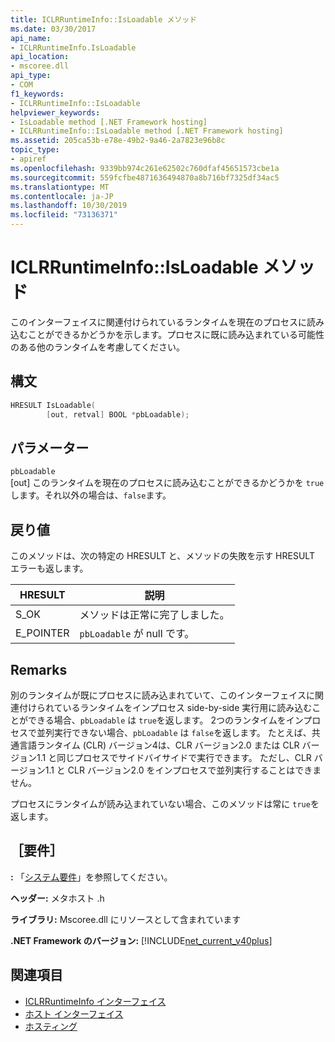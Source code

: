 ```yaml
---
title: ICLRRuntimeInfo::IsLoadable メソッド
ms.date: 03/30/2017
api_name:
- ICLRRuntimeInfo.IsLoadable
api_location:
- mscoree.dll
api_type:
- COM
f1_keywords:
- ICLRRuntimeInfo::IsLoadable
helpviewer_keywords:
- IsLoadable method [.NET Framework hosting]
- ICLRRuntimeInfo::IsLoadable method [.NET Framework hosting]
ms.assetid: 205ca53b-e78e-49b2-9a46-2a7823e96b8c
topic_type:
- apiref
ms.openlocfilehash: 9339bb974c261e62502c760dfaf45651573cbe1a
ms.sourcegitcommit: 559fcfbe4871636494870a8b716bf7325df34ac5
ms.translationtype: MT
ms.contentlocale: ja-JP
ms.lasthandoff: 10/30/2019
ms.locfileid: "73136371"
---
```

# <a name="iclrruntimeinfoisloadable-method"></a>ICLRRuntimeInfo::IsLoadable メソッド
このインターフェイスに関連付けられているランタイムを現在のプロセスに読み込むことができるかどうかを示します。プロセスに既に読み込まれている可能性のある他のランタイムを考慮してください。  
  
## <a name="syntax"></a>構文  
  
```cpp  
HRESULT IsLoadable(  
        [out, retval] BOOL *pbLoadable);  
```  
  
## <a name="parameters"></a>パラメーター  
 `pbLoadable`  
 [out] このランタイムを現在のプロセスに読み込むことができるかどうかを `true` します。それ以外の場合は、`false`ます。  
  
## <a name="return-value"></a>戻り値  
 このメソッドは、次の特定の HRESULT と、メソッドの失敗を示す HRESULT エラーも返します。  
  
|HRESULT|説明|  
|-------------|-----------------|  
|S_OK|メソッドは正常に完了しました。|  
|E_POINTER|`pbLoadable` が null です。|  
  
## <a name="remarks"></a>Remarks  
 別のランタイムが既にプロセスに読み込まれていて、このインターフェイスに関連付けられているランタイムをインプロセス side-by-side 実行用に読み込むことができる場合、`pbLoadable` は `true`を返します。 2つのランタイムをインプロセスで並列実行できない場合、`pbLoadable` は `false`を返します。 たとえば、共通言語ランタイム (CLR) バージョン4は、CLR バージョン2.0 または CLR バージョン1.1 と同じプロセスでサイドバイサイドで実行できます。 ただし、CLR バージョン1.1 と CLR バージョン2.0 をインプロセスで並列実行することはできません。  
  
 プロセスにランタイムが読み込まれていない場合、このメソッドは常に `true`を返します。  
  
## <a name="requirements"></a>［要件］  
 **:** 「[システム要件](../../../../docs/framework/get-started/system-requirements.md)」を参照してください。  
  
 **ヘッダー:** メタホスト .h  
  
 **ライブラリ:** Mscoree.dll にリソースとして含まれています  
  
 **.NET Framework のバージョン:** [!INCLUDE[net_current_v40plus](../../../../includes/net-current-v40plus-md.md)]  
  
## <a name="see-also"></a>関連項目

- [ICLRRuntimeInfo インターフェイス](../../../../docs/framework/unmanaged-api/hosting/iclrruntimeinfo-interface.md)
- [ホスト インターフェイス](../../../../docs/framework/unmanaged-api/hosting/hosting-interfaces.md)
- [ホスティング](../../../../docs/framework/unmanaged-api/hosting/index.md)

